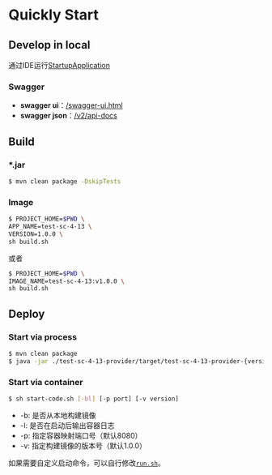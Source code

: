 # Quickly Start

## Develop in local

通过IDE运行[StartupApplication](/test-sc-4-13-provider/src/main/java/com/deepexi/StartupApplication.java)

### Swagger

- **swagger ui**：[/swagger-ui.html](http://127.0.0.1:8080/swagger-ui.html)
- **swagger json**：[/v2/api-docs](http://127.0.0.1:8080/v2/api-docs)

## Build

### *.jar

```bash
$ mvn clean package -DskipTests
```

### Image

```bash
$ PROJECT_HOME=$PWD \
APP_NAME=test-sc-4-13 \
VERSION=1.0.0 \
sh build.sh
```

或者

```bash
$ PROJECT_HOME=$PWD \
IMAGE_NAME=test-sc-4-13:v1.0.0 \
sh build.sh
```

## Deploy

### Start via process

```bash
$ mvn clean package
$ java -jar ./test-sc-4-13-provider/target/test-sc-4-13-provider-{version}.jar
```

### Start via container

```bash
$ sh start-code.sh [-bl] [-p port] [-v version]
```

- -b: 是否从本地构建镜像
- -l: 是否在启动后输出容器日志
- -p: 指定容器映射端口号（默认8080）
- -v: 指定构建镜像的版本号（默认1.0.0）

如果需要自定义启动命令，可以自行修改[`run.sh`](/run.sh)。
